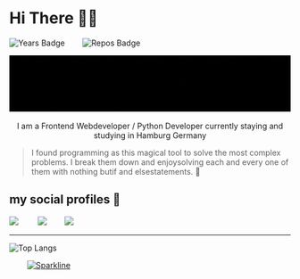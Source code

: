 # Hi There 👋🏽

![Years Badge](https://badges.pufler.dev/years/Aditya-Raj-Tiwari) &nbsp;&nbsp;&nbsp;&nbsp;&nbsp;&nbsp; 
![Repos Badge](https://badges.pufler.dev/repos/Aditya-Raj-Tiwari)


<img src="./up.gif" width="1000px"/>

<p style="text-align: center">I am a Frontend Webdeveloper / Python Developer currently staying and studying in Hamburg Germany</p>

> I found programming as this magical tool to solve the most complex problems. I break them down and enjoysolving each and every one of them with nothing butif and elsestatements. 🤘

## my social profiles :handshake:

<a href="https://www.linkedin.com/in/aditya-raj-tiwari/"><img src="https://img.shields.io/badge/LinkedIn-0077B5?style=for-the-badge&logo=linkedin&logoColor=white" /></a>
&nbsp;&nbsp;&nbsp;&nbsp;&nbsp;&nbsp;&nbsp;&nbsp;<a href="mailto:artrajtiwari@ygmail.com"><img src="https://img.shields.io/badge/Gmail-D14836?style=for-the-badge&logo=gmail&logoColor=white" /></a>&nbsp;&nbsp;&nbsp;&nbsp;&nbsp;&nbsp;&nbsp;&nbsp;<a href="https://artrajtiwari.medium.com/"><img src="https://img.shields.io/badge/Medium-12100E?style=for-the-badge&logo=medium&logoColor=white" /></a>

---

![Top Langs](https://github-readme-stats.vercel.app/api/top-langs/?username=Aditya-Raj-Tiwari&langs_count=8&theme=dark)


&nbsp;&nbsp;&nbsp;&nbsp;&nbsp;&nbsp;&nbsp;&nbsp;[![Sparkline](https://stars.medv.io/Naereen/badges.svg)](https://stars.medv.io/Naereen/badges)





